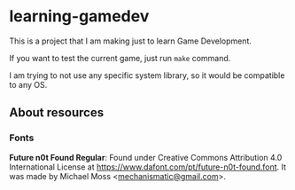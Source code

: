# learning-gamedev

This is a project that I am making just to learn Game Development.

If you want to test the current game, just run `make` command.

I am trying to not use any specific system library, so it would be compatible to any OS.

## About resources

### Fonts

**Future n0t Found Regular**: Found under Creative Commons Attribution 4.0 International License at https://www.dafont.com/pt/future-n0t-found.font. It was made by Michael Moss \<[mechanismatic@gmail.com](mailto:mechanismatic@gmail.com)\>.
